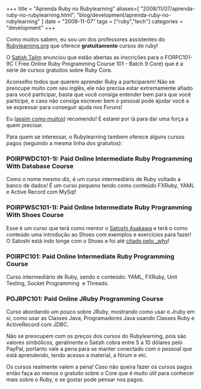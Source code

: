+++
title = "Aprenda Ruby no Rubylearning"
aliases=[
  "2008/11/07/aprenda-ruby-no-rubylearning.html",
  "blog/development/aprenda-ruby-no-rubylearning"
]
date = "2008-11-07"
tags = ["ruby","tech"]
categories = "development"
+++

Como muitos sabem, eu sou um dos professores assistentes do
[Rubylearning.org](http://rubylearning.org/class "") que oferece
**gratuitamente** cursos de ruby!

O [Satish Talim](http://www.workingwithrails.com/person/6778-satish-talim "")
anunciou que estão abertas as inscrições para o FORPC101-9C ( Free
Online Ruby Programming Course 101 - Batch 9 Core) que é a série de
cursos gratuitos sobre Ruby Core.

Aconselho todos que querem aprender Ruby a participarem! Não se
preocupe muito com seu inglês, ele não precisa estar extremamente
afiado para você participar, basta que você consiga entender bem para
que você participe, e caso não consiga escrever bem o pessoal pode
ajudar você a se expressar para conseguir ajuda nos Foruns!

Eu ([assim como muitos](http://rubylearning.com/satishtalim/ruby_course_graduates.html))
recomendo! E estarei por lá para dar uma força a quem precisar.

Para quem se interessar, o Rubylearning tambem oferece alguns cursos
pagos (seguindo a mesma linha dos gratuitos):

### POIRPWDC101-1I: Paid Online Intermediate Ruby Programming With Database Course

Como o nome mesmo diz, é um curso intermediário de Ruby voltado a
banco de dados! É um curso pequeno tendo como conteúdo FXRuby, YAML e
Active Record com MySql!

### POIRPWSC101-1I: Paid Online Intermediate Ruby Programming With Shoes Course

Esse é um curso que terá como mentor o
[Satoshi Asakawa](http://www.twitter.com/ashbb "") e terá o como conteúdo uma
introdução ao Shoes com exemplos e exercícios para fazer! O Satoshi
está indo longe com o Shoes e foi até
[citado pelo _why](http://newwws.shoooes.net/2008/09/27/the-ashbb-shoes-class.html "")!

### POIRPC101: Paid Online Intermediate Ruby Programming Course

Curso intermediário de Ruby, sendo o conteúdo: YAML, FXRuby, Unit Testing, Socket Programming  e Threads.

### POJRPC101: Paid Online JRuby Programming Course

Curso abordando um pouco sobre JRuby, mostrando como usar o Jruby em
si, como usar as Classes Java, Programadores Java usando Classes Ruby
e ActiveRecord com JDBC.

Não se preocupem com os preços dos cursos do Rubylearning, pois são
valores simbólicos, geralmente o Satish cobra entre 5 a 10 dólares
pelo PayPal, portanto vale a pena para se manter conectado com o
pessoal que está aprendendo, tendo acesso a material, a fórum e etc.

Os cursos realmente valem a pena! Caso não queira fazer os cursos
pagos então faça ao menos o gratuito sobre o Core que é muito útil
para conhecer mais sobre o Ruby, e se gostar pode pensar nos pagos.
